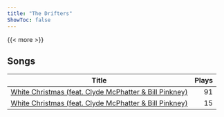 ```yaml
---
title: "The Drifters"
ShowToc: false
---
```


{{< more >}}

## Songs
Title | Plays 
----- | -----: 
[White Christmas (feat. Clyde McPhatter & Bill Pinkney)](/songs/white-christmas) | 91
[White Christmas (feat. Clyde McPhatter & Bill Pinkney)](/songs/white-christmas) | 15

